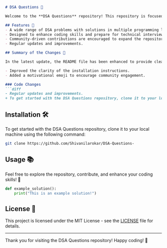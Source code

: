 ```markdown
# DSA Questions 🚀

Welcome to the **DSA Questions** repository! This repository is focused on providing a comprehensive collection of Data Structures and Algorithms (DSA) problems along with their solutions in various programming languages.

## Features 🌟
- A wide range of DSA problems with solutions in multiple programming languages.
- Designed to enhance coding skills and prepare for technical interviews.
- Community-driven contributions are encouraged to expand the repository's resources.
- Regular updates and improvements.

## Summary of the Changes 🔄

In the latest update, the README file has been enhanced to provide clearer information regarding the project and its setup. Here are the key updates:

- Improved the clarity of the installation instructions.
- Added a motivational emoji to encourage community engagement.

### Code Changes
```diff
- Regular updates and improvements.
+ To get started with the DSA Questions repository, clone it to your local machine:
```

## Installation 🛠️

To get started with the DSA Questions repository, clone it to your local machine using the following command:

```bash
git clone https://github.com/Shivanilarokar/DSA-Questions-
```

## Usage 📚

Feel free to explore the repository, contribute, and enhance your coding skills! 🚀

```python
def example_solution():
    print("This is an example solution!")
```

## License 📜

This project is licensed under the MIT License - see the [LICENSE](LICENSE) file for details.

---

Thank you for visiting the DSA Questions repository! Happy coding! 🎉
```